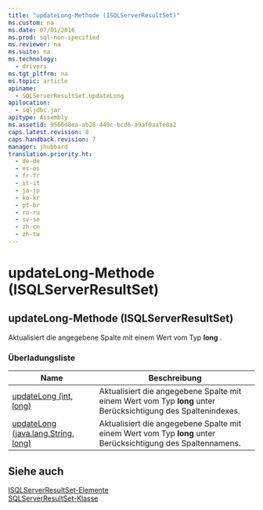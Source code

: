 ```yaml
---
title: "updateLong-Methode (ISQLServerResultSet)"
ms.custom: na
ms.date: 07/01/2016
ms.prod: sql-non-specified
ms.reviewer: na
ms.suite: na
ms.technology: 
  - drivers
ms.tgt_pltfrm: na
ms.topic: article
apiname: 
  - SQLServerResultSet.updateLong
apilocation: 
  - sqljdbc.jar
apitype: Assembly
ms.assetid: 9566d8ea-ab28-440c-bcd6-a9af0aafe8a2
caps.latest.revision: 8
caps.handback.revision: 7
manager: jhubbard
translation.priority.ht: 
  - de-de
  - es-es
  - fr-fr
  - it-it
  - ja-jp
  - ko-kr
  - pt-br
  - ru-ru
  - sv-se
  - zh-cn
  - zh-tw
---
```

# updateLong-Methode (ISQLServerResultSet)
    
## updateLong\-Methode \(ISQLServerResultSet\)  
 Aktualisiert die angegebene Spalte mit einem Wert vom Typ **long** .  
  
### Überladungsliste  
  
|Name|Beschreibung|  
|----------|------------------|  
|[updateLong \(int, long\)](../content/updateLong-Method--int--long-.md)|Aktualisiert die angegebene Spalte mit einem Wert vom Typ **long** unter Berücksichtigung des Spaltenindexes.|  
|[updateLong \(java.lang.String, long\)](../content/updateLong-Method--java.lang.String--long-.md)|Aktualisiert die angegebene Spalte mit einem Wert vom Typ **long** unter Berücksichtigung des Spaltennamens.|  
  
## Siehe auch  
 [ISQLServerResultSet-Elemente](../content/SQLServerResultSet-Members.md)   
 [SQLServerResultSet-Klasse](../content/SQLServerResultSet-Class.md)  
  
  